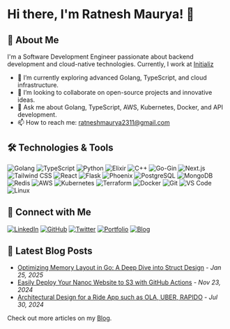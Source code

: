 # Hi there, I'm Ratnesh Maurya! 👋


## 🚀 About Me

I'm a Software Development Engineer passionate about backend development and cloud-native technologies. Currently, I work at [Initializ](https://initializ.ai)

- 🌱 I’m currently exploring advanced Golang, TypeScript, and cloud infrastructure.
- 👯 I’m looking to collaborate on open-source projects and innovative ideas.
- 💬 Ask me about Golang, TypeScript, AWS, Kubernetes, Docker, and API development.
- 📫 How to reach me: [ratneshmaurya2311@gmail.com](mailto:ratneshmaurya2311@gmail.com)


## 🛠️ Technologies & Tools

![Golang](https://img.shields.io/badge/-Golang-00ADD8?style=flat&logo=go&logoColor=fff)
![TypeScript](https://img.shields.io/badge/-TypeScript-3178C6?style=flat&logo=typescript&logoColor=fff)
![Python](https://img.shields.io/badge/-Python-3776AB?style=flat&logo=python&logoColor=fff)
![Elixir](https://img.shields.io/badge/-Elixir-4B275F?style=flat&logo=elixir&logoColor=fff)
![C++](https://img.shields.io/badge/-C++-00599C?style=flat&logo=c%2B%2B&logoColor=fff)
![Go-Gin](https://img.shields.io/badge/-Go_Gin-00ADD8?style=flat&logo=go&logoColor=fff)
![Next.js](https://img.shields.io/badge/-Next.js-000000?style=flat&logo=next.js&logoColor=fff)
![Tailwind CSS](https://img.shields.io/badge/-Tailwind_CSS-38B2AC?style=flat&logo=tailwind-css&logoColor=fff)
![React](https://img.shields.io/badge/-React-61DAFB?style=flat&logo=react&logoColor=000)
![Flask](https://img.shields.io/badge/-Flask-000000?style=flat&logo=flask&logoColor=fff)
![Phoenix](https://img.shields.io/badge/-Phoenix-FF6600?style=flat&logo=elixir&logoColor=fff)
![PostgreSQL](https://img.shields.io/badge/-PostgreSQL-336791?style=flat&logo=postgresql&logoColor=fff)
![MongoDB](https://img.shields.io/badge/-MongoDB-47A248?style=flat&logo=mongodb&logoColor=fff)
![Redis](https://img.shields.io/badge/-Redis-DC382D?style=flat&logo=redis&logoColor=fff)
![AWS](https://img.shields.io/badge/-AWS-232F3E?style=flat&logo=amazon-aws&logoColor=fff)
![Kubernetes](https://img.shields.io/badge/-Kubernetes-326CE5?style=flat&logo=kubernetes&logoColor=fff)
![Terraform](https://img.shields.io/badge/-Terraform-623CE4?style=flat&logo=terraform&logoColor=fff)
![Docker](https://img.shields.io/badge/-Docker-2496ED?style=flat&logo=docker&logoColor=fff)
![Git](https://img.shields.io/badge/-Git-F05032?style=flat&logo=git&logoColor=fff)
![VS Code](https://img.shields.io/badge/-VS_Code-007ACC?style=flat&logo=visual-studio-code&logoColor=fff)
![Linux](https://img.shields.io/badge/-Linux-FCC624?style=flat&logo=linux&logoColor=000)



## 🔗 Connect with Me

[![LinkedIn](https://img.shields.io/badge/-LinkedIn-0077B5?style=flat&logo=linkedin&logoColor=fff)](https://www.linkedin.com/in/ratnesh-maurya/)
[![GitHub](https://img.shields.io/badge/-GitHub-181717?style=flat&logo=github&logoColor=fff)](https://github.com/ratnesh-maurya)
[![Twitter](https://img.shields.io/badge/-Twitter-1DA1F2?style=flat&logo=twitter&logoColor=fff)](https://twitter.com/ratnesh_maurya_)
[![Portfolio](https://img.shields.io/badge/-Portfolio-000000?style=flat&logo=vercel&logoColor=fff)](https://ratn.tech/)
[![Blog](https://img.shields.io/badge/-Blog-FF5722?style=flat&logo=hashnode&logoColor=fff)](https://ratn.tech/blogs)


## 📝 Latest Blog Posts

- [Optimizing Memory Layout in Go: A Deep Dive into Struct Design](https://ratn.tech/blogs/optimizing-memory-layout-in-go) - *Jan 25, 2025*
- [Easily Deploy Your Nanoc Website to S3 with GitHub Actions](https://ratn.tech/blogs/deploy-nanoc-website-to-s3) - *Nov 23, 2024*
- [Architectural Design for a Ride App such as OLA, UBER, RAPIDO](https://ratn.tech/blogs/architectural-design-ride-app) - *Jul 30, 2024*

Check out more articles on my [Blog](https://ratn.tech/blogs).


 
